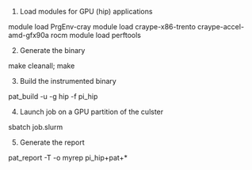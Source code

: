 1) Load modules for GPU (hip) applications

module load PrgEnv-cray
module load craype-x86-trento craype-accel-amd-gfx90a rocm
module load perftools

2) Generate the binary

make cleanall; make

3) Build the instrumented binary

pat_build -u -g hip -f pi_hip

4) Launch job on a GPU partition of the culster

sbatch job.slurm

5) Generate the report

pat_report -T -o myrep pi_hip+pat+*
